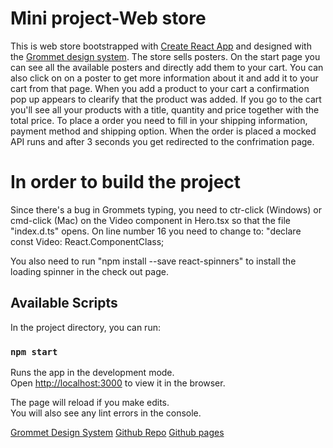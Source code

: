 # Mini project-Web store

This is web store bootstrapped with [Create React App](https://github.com/facebook/create-react-app) and designed with the [Grommet design system](https://v2.grommet.io/).
The store sells posters. On the start page you can see all the available posters and directly add them to your cart. You can also click on on a poster to get more information about it and add it to your cart from that page. When you add a product to your cart a confirmation pop up appears to clearify that the product was added.
If you go to the cart you'll see all your products with a title, quantity and price together with the total price. To place a order you need to fill in your shipping information, payment method and shipping option.
When the order is placed a mocked API runs and after 3 seconds you get redirected to the confrimation page.

# In order to build the project

Since there's a bug in Grommets typing, you need to ctr-click (Windows) or cmd-click (Mac) on the Video component in Hero.tsx so that the file "index.d.ts" opens. On line number 16 you need to change to: "declare const Video: React.ComponentClass<VideoProps>;

You also need to run "npm install --save react-spinners" to install the loading spinner in the check out page.

## Available Scripts

In the project directory, you can run:

### `npm start`

Runs the app in the development mode.<br />
Open [http://localhost:3000](http://localhost:3000) to view it in the browser.

The page will reload if you make edits.<br />
You will also see any lint errors in the console.

[Grommet Design System](https://v2.grommet.io/)
[Github Repo](https://github.com/lisa-bee/Miniproject2-WebStore)
[Github pages](https://lisa-bee.github.io/Miniproject2-WebStore)
